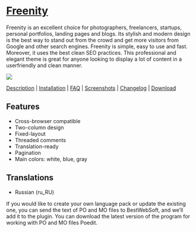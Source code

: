 <a href="http://bestwebsoft.com/products/freenity/" target=_blank>Freenity</a>
==============================

Freenity is an excellent choice for photographers, freelancers, startups, personal portfolios, landing pages and blogs. Its stylish and modern design is the best way to stand out from the crowd and get more visitors from Google and other search engines. Freenity is simple, easy to use and fast. Moreover, it uses the best clean SEO practices. This professional and elegant theme is great for anyone looking to display a lot of content in a userfriendly and clean manner.

<img src="http://bestwebsoft.com/wp-content/uploads/2015/06/freenity-wp-banner.jpg" />

<a href="http://bestwebsoft.com/products/freenity/#description" target=_blank>Description</a> | 
<a href="http://bestwebsoft.com/products/freenity/#installation" target=_blank>Installation</a> | 
<a href="http://bestwebsoft.com/products/freenity/#faq" target=_blank>FAQ</a> | 
<a href="http://bestwebsoft.com/products/freenity/#screenshots" target=_blank>Screenshots</a> | 
<a href="http://bestwebsoft.com/products/freenity/#changelog" target=_blank>Changelog</a> | 
<a href="http://bestwebsoft.com/products/freenity/#download" target=_blank>Download</a>


Features
-----------------------------
* Cross-browser compatible
* Two-column design
* Fixed-layout
* Threaded comments
* Translation-ready
* Pagination
* Main colors: white, blue, gray

Translations
-----------------------------
* Russian (ru_RU)

If you would like to create your own language pack or update the existing one, you can send the text of PO and MO files to BestWebSoft, and we’ll add it to the plugin. You can download the latest version of the program for working with PO and MO files Poedit.

